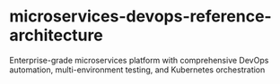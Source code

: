 # microservices-devops-reference-architecture
Enterprise-grade microservices platform with comprehensive DevOps automation, multi-environment testing, and Kubernetes orchestration

